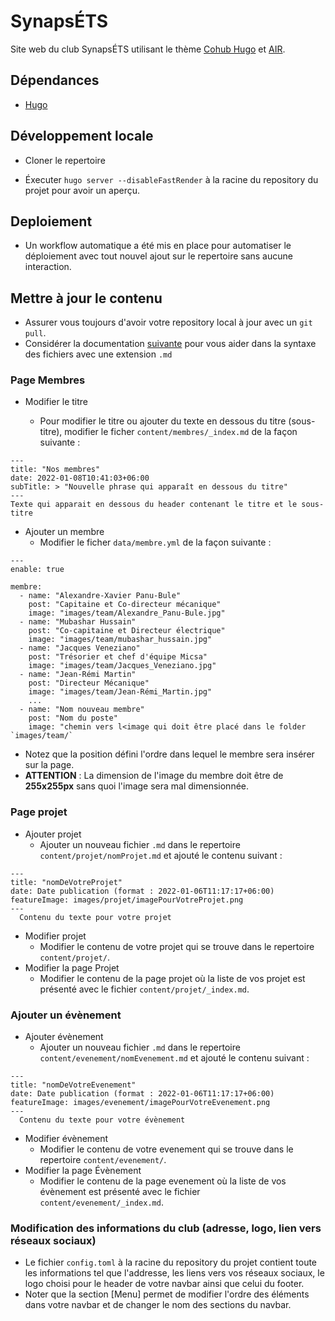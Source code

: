 # SynapsÉTS

Site web du club SynapsÉTS utilisant le thème [Cohub Hugo](https://github.com/StaticMania/hugo-cohub#cohub-hugo) et [AIR](https://github.com/syui/hugo-theme-air).


## Dépendances

- [Hugo](https://gohugo.io/) 

## Développement locale

- Cloner le repertoire

- Éxecuter ```hugo server --disableFastRender``` à la racine du repository du projet pour avoir un aperçu.

## Deploiement

- Un workflow automatique a été mis en place pour automatiser le déploiement avec tout nouvel ajout sur le repertoire sans aucune interaction.

## Mettre à jour le contenu

- Assurer vous toujours d'avoir votre repository local à jour avec un ```git pull```.
- Considérer la documentation [suivante](https://www.markdownguide.org/cheat-sheet/) pour vous aider dans la syntaxe des fichiers avec une extension `.md` 

### Page Membres

- Modifier le titre 

    - Pour modifier le titre ou ajouter du texte en dessous du titre (sous-titre), modifier le ficher `content/membres/_index.md` de la façon suivante :
```
---
title: "Nos membres"
date: 2022-01-08T10:41:03+06:00
subTitle: > "Nouvelle phrase qui apparaît en dessous du titre" 
---
Texte qui apparait en dessous du header contenant le titre et le sous-titre 
```
- Ajouter un membre
    - Modifier le ficher `data/membre.yml` de la façon suivante :
```
---
enable: true

membre:
  - name: "Alexandre-Xavier Panu-Bule"
    post: "Capitaine et Co-directeur mécanique"
    image: "images/team/Alexandre_Panu-Bule.jpg"
  - name: "Mubashar Hussain"
    post: "Co-capitaine et Directeur électrique"
    image: "images/team/mubashar_hussain.jpg"
  - name: "Jacques Veneziano"
    post: "Trésorier et chef d'équipe Micsa"
    image: "images/team/Jacques_Veneziano.jpg"
  - name: "Jean-Rémi Martin"
    post: "Directeur Mécanique"
    image: "images/team/Jean-Rémi_Martin.jpg"
    ...
  - name: "Nom nouveau membre"
    post: "Nom du poste"
    image: "chemin vers l<image qui doit être placé dans le folder `images/team/`
```
- Notez que la position défini l'ordre dans lequel le membre sera insérer sur la page.
- **ATTENTION** : La dimension de l'image du membre doit être de **255x255px** sans quoi l'image sera mal dimensionnée.

### Page projet
- Ajouter projet
    - Ajouter un nouveau fichier `.md` dans le repertoire `content/projet/nomProjet.md` et ajouté le contenu suivant :
```
---
title: "nomDeVotreProjet"
date: Date publication (format : 2022-01-06T11:17:17+06:00)
featureImage: images/projet/imagePourVotreProjet.png
---
  Contenu du texte pour votre projet
```
- Modifier projet
    - Modifier le contenu de votre projet qui se trouve dans le repertoire `content/projet/`.
- Modifier la page Projet
    - Modifier le contenu de la page projet où la liste de vos projet est présenté avec le fichier `content/projet/_index.md`.
    
### Ajouter un évènement
- Ajouter évènement
    - Ajouter un nouveau fichier `.md` dans le repertoire `content/evenement/nomEvenement.md` et ajouté le contenu suivant :
```
---
title: "nomDeVotreEvenement"
date: Date publication (format : 2022-01-06T11:17:17+06:00)
featureImage: images/evenement/imagePourVotreEvenement.png
---
  Contenu du texte pour votre évènement
```
- Modifier évènement
    - Modifier le contenu de votre evenement qui se trouve dans le repertoire `content/evenement/`.
- Modifier la page Évènement
    - Modifier le contenu de la page evenement où la liste de vos évènement est présenté avec le fichier `content/evenement/_index.md`.
    
### Modification des informations du club (adresse, logo, lien vers réseaux sociaux)
- Le fichier `config.toml` à la racine du repository du projet contient toute les informations tel que l'addresse, les liens vers vos réseaux sociaux, le logo choisi pour le header de votre navbar ainsi que celui du footer. 
- Noter que la section [Menu] permet de modifier l'ordre des éléments dans votre navbar et de changer le nom des sections du navbar.

